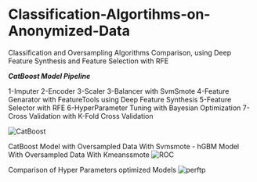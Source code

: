 # Classification-Algortihms-on-Anonymized-Data
Classification and Oversampling Algorithms Comparison, using Deep Feature Synthesis and Feature Selection with RFE 



***CatBoost Model Pipeline***

1-Imputer
2-Encoder
3-Scaler
3-Balancer with SvmSmote
4-Feature Genarator with FeatureTools using Deep Feature Synthesis
5-Feature Selector with RFE
6-HyperParameter Tuning with Bayesian Optimization
7-Cross Validation with K-Fold Cross Validation

![CatBoost](https://user-images.githubusercontent.com/76845631/193552944-aa200516-46c8-4ac1-8c97-f5fab70f097f.png)

CatBoost Model with Oversampled Data With Svmsmote -  hGBM Model With Oversampled Data With Kmeanssmote
![ROC](https://user-images.githubusercontent.com/76845631/193553029-6e361ce2-c474-4af8-a4f7-5b03e775cc98.png)

Comparison of Hyper Parameters optimized Models
![perftp](https://user-images.githubusercontent.com/76845631/193553054-b1db368d-d265-42aa-bffe-5eb6e62ca41b.png)
